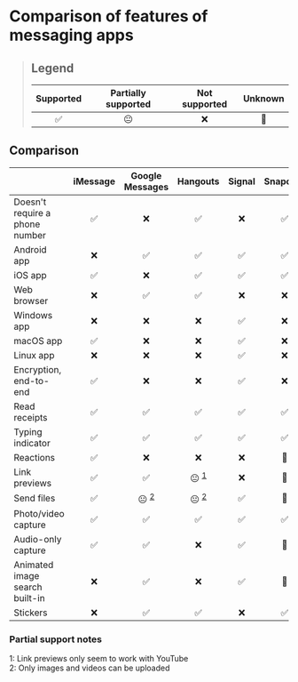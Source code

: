 # Comparison of features of messaging apps

> ## Legend
> 
> | Supported | Partially supported | Not supported | Unknown |
> | :-------: | :-----------------: | :-----------: | :-----: |
> | ✅        | 😐                 | ❌            | 🤔     |


## Comparison

|                                | iMessage | Google Messages | Hangouts | Signal | Snapchat | Slack | Discord |
| ------------------------------ | :------: | :-------------: | :------: | :----: | :------: | :---: | :-----: |
| Doesn't require a phone number | ✅       | ❌             | ✅       | ❌    | ✅       | ✅   | ✅      |
| Android app                    | ❌       | ✅             | ✅       | ✅    | ✅       | ✅   | ✅      |
| iOS app                        | ✅       | ❌             | ✅       | ✅    | ✅       | ✅   | ✅      |
| Web browser                    | ❌       | ✅             | ✅       | ❌    | ❌       | ✅   | ✅      |
| Windows app                    | ❌       | ❌             | ❌       | ✅    | ❌       | ✅   | ✅      |
| macOS app                      | ✅       | ❌             | ❌       | ✅    | ❌       | ✅   | ✅      |
| Linux app                      | ❌       | ❌             | ❌       | ✅    | ❌       | ✅   | ✅      |
| Encryption, end-to-end         | ✅       | ❌             | ❌       | ✅    | ❌       | ❌   | ❌      |
| Read receipts                  | ✅       | ✅             | ✅       | ✅    | ✅       | ❌   | ❌      |
| Typing indicator               | ✅       | ✅             | ✅       | ✅    | ✅       | ✅   | ✅      |
| Reactions                      | ✅       | ❌             | ❌       | ❌    | 🤔       | ✅   | ✅      |
| Link previews                  | ✅       | ✅             | 😐 <sup>[1](#note1)</sup>       | ❌    | 🤔       | ✅   | ✅      |
| Send files                     | ✅       | 😐 <sup>[2](#note2)</sup>             | 😐 <sup>[2](#note2)</sup>       | ✅    | 🤔       | ✅   | ✅      |
| Photo/video capture            | ✅       | ✅             | ✅       | ✅    | ✅       | ✅   | ✅      |
| Audio-only capture             | ✅       | ✅             | ❌       | ✅    | 🤔       | ❌   | ❌      |
| Animated image search built-in | ❌       | ✅             | ❌       | ✅    | 🤔       | ❌   | ✅      |
| Stickers                       | ❌       | ✅             | ✅       | ❌    | ✅       | ❌   | ❌      |

<!--
| New category template | ✅😐❌🤔       | ✅😐❌🤔             | ✅😐❌🤔       | ✅😐❌🤔    | ✅😐❌🤔       | ✅😐❌🤔   | ✅😐❌🤔      |
-->

### Partial support notes
<span id="note1">1</span>: Link previews only seem to work with YouTube  
<span id="note2">2</span>: Only images and videos can be uploaded
